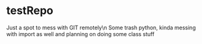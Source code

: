 # testRepo
Just a spot to mess with GIT remotely\n
Some trash python, kinda messing with import as well and planning on doing some class stuff
